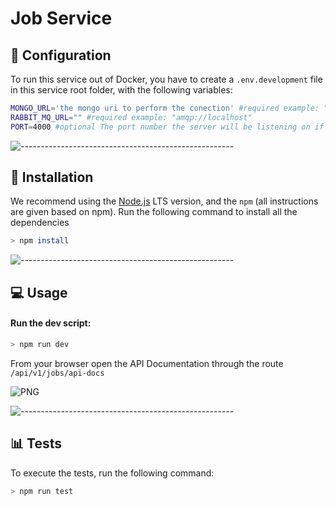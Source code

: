 # Job Service

## :wrench: Configuration
To run this service out of Docker, you have to create a `.env.development` file in this service root folder, with the following variables:

```bash
MONGO_URL='the mongo uri to perform the conection' #required example: "mongodb://127.0.0.1:27017/db-name"
RABBIT_MQ_URL="" #required example: "amqp://localhost"
PORT=4000 #optional The port number the server will be listening on if no-specified the default value is 4000
```
![-----------------------------------------------------](https://res.cloudinary.com/olyn/image/upload/v1637594127/GitHub%20Images/rainbow_xj5iyq.png)

## :gem: Installation

We recommend using the [Node.js](https://nodejs.org/) LTS version, and the `npm` (all instructions are given based on npm).
Run the following command to install all the dependencies
```bash
> npm install
```
![-----------------------------------------------------](https://res.cloudinary.com/olyn/image/upload/v1637594127/GitHub%20Images/rainbow_xj5iyq.png)

## :computer: Usage

#### Run the dev script:

```bash
> npm run dev
```
From your browser open the API Documentation through the route
`/api/v1/jobs/api-docs`

![PNG](https://res.cloudinary.com/olyn/image/upload/v1639655533/GitHub%20Images/job_service_documentation_ujymyc.png)

![-----------------------------------------------------](https://res.cloudinary.com/olyn/image/upload/v1637594127/GitHub%20Images/rainbow_xj5iyq.png)

## :bar_chart: Tests
To execute the tests, run the following command:
```bash
> npm run test
```
